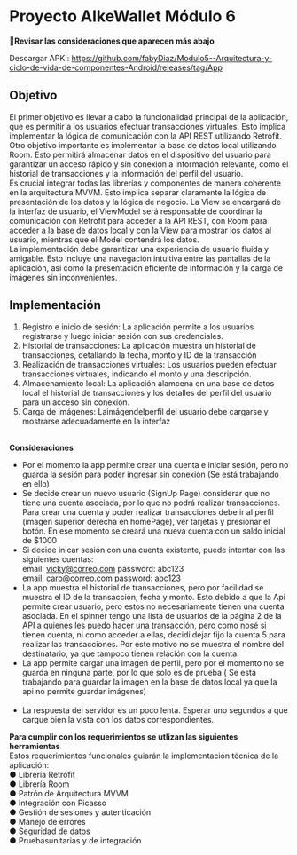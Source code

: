 # Proyecto AlkeWallet Módulo 6

👀**Revisar las consideraciones que aparecen más abajo**

Descargar APK : https://github.com/fabyDiaz/Modulo5--Arquitectura-y-ciclo-de-vida-de-componentes-Android/releases/tag/App

## Objetivo 

El primer objetivo es llevar a cabo la funcionalidad principal de la
 aplicación, que es permitir a los usuarios efectuar transacciones virtuales.
 Esto implica implementar la lógica de comunicación con la API REST
 utilizando Retrofit. <br>
 Otro objetivo importante es implementar la base de datos local utilizando
 Room. Esto permitirá almacenar datos en el dispositivo del usuario para
 garantizar un acceso rápido y sin conexión a información relevante, como
 el historial de transacciones y la información del perfil del usuario. <br>
 Es crucial integrar todas las librerías y componentes de manera coherente
 en la arquitectura MVVM. Esto implica separar claramente la lógica de
 presentación de los datos y la lógica de negocio. La View se encargará de la
 interfaz de usuario, el ViewModel será responsable de coordinar la
 comunicación con Retrofit para acceder a la API REST, con Room para
 acceder a la base de datos local y con la View para mostrar los datos al
 usuario, mientras que el Model contendrá los datos. <br>
La implementación debe garantizar una experiencia de usuario fluida y
 amigable. Esto incluye una navegación intuitiva entre las pantallas de la
 aplicación, así como la presentación eficiente de información y la carga de
 imágenes sin inconvenientes. 

 ## Implementación

  1. Registro e inicio de sesión: La aplicación permite a los
 usuarios registrarse y luego iniciar sesión con sus credenciales.<br>
 2. Historial de transacciones: La aplicación muestra un historial
 de transacciones, detallando la fecha, monto y ID de la transacción<br>
 3. Realización de transacciones virtuales: Los usuarios pueden 
 efectuar transacciones virtuales, indicando el monto y una
 descripción.<br>
 4. Almacenamiento local: La aplicación alamcena en una base
 de datos local el historial de transacciones y los detalles del perfil del
 usuario para un acceso sin conexión.<br>
 5. Carga de imágenes: Laimágendelperfil del usuario debe cargarse y
 mostrarse adecuadamente en la interfaz<br><br>

 **Consideraciones**<br>
 - Por el momento la app permite crear una cuenta e iniciar sesión, pero no guarda la sesión para poder ingresar sin conexión (Se está trabajando en ello) <br>
 - Se decide crear un nuevo usuario (SignUp Page) considerar que no tiene una cuenta asociada, por lo que no podrá realizar transacciones. Para crear una cuenta y poder realizar transacciones debe ir al perfil (imagen superior derecha en homePage), ver tarjetas y presionar el botón. En ese momento se creará una nueva cuenta con un saldo inicial de $1000<br>
 - Si decide inicar sesión con una cuenta existente, puede intentar con las siguientes cuentas: <br>
 email: vicky@correo.com       password: abc123 <br>
 email: caro@correo.com        password: abc123 <br>
 - La app muestra el historial de transacciones, pero por facilidad se muestra el ID de la transacción, fecha y monto. Esto debido a que la Api permite crear usuario, pero estos no necesariamente tienen una cuenta asociada. En el spinner tengo una lista de usuarios de la página 2 de la API a quienes les puedo hacer una transacción, pero como nosé si tienen cuenta, ni como acceder a ellas, decidi dejar fijo la cuenta 5 para realizar las transacciones. Por este motivo no se muestra el nombre del destinatario, ya que tampoco tienen relación con la cuenta. <br>
- La app permite cargar una imagen de perfil, pero por el momento no se guarda en ninguna parte, por lo que solo es de prueba ( Se está trabajando para guardar la imagen en la base de datos local ya que la api no permite guardar imágenes) <br><br>
- La respuesta del servidor es un poco lenta. Esperar uno segundos a que cargue bien la vista con los datos correspondientes. 

**Para cumplir con los requerimientos se utlizan las siguientes herramientas**<br>
Estos requerimientos funcionales guiarán la implementación técnica de la
 aplicación: <br>
 ● Librería Retrofit<br>
 ● Librería Room<br>
 ● Patrón de Arquitectura MVVM<br>
 ● Integración con Picasso<br>
 ● Gestión de sesiones y autenticación<br>
 ● Manejo de errores<br>
 ● Seguridad de datos<br>
● Pruebasunitarias y de integración<br>